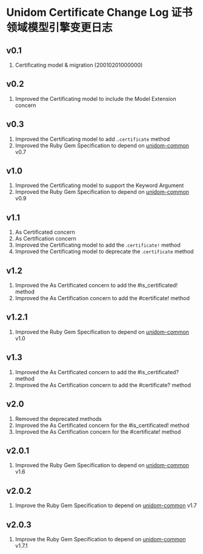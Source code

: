 # Unidom Certificate Change Log 证书领域模型引擎变更日志

## v0.1
1. Certificating model & migration (20010201000000)

## v0.2
1. Improved the Certificating model to include the Model Extension concern

## v0.3
1. Improved the Certificating model to add ..``certificate`` method
2. Improved the Ruby Gem Specification to depend on [unidom-common](https://github.com/topbitdu/unidom-common) v0.7

## v1.0
1. Improved the Certificating model to support the Keyword Argument
2. Improved the Ruby Gem Specification to depend on [unidom-common](https://github.com/topbitdu/unidom-common) v0.9

## v1.1
1. As Certificated concern
2. As Certification concern
3. Improved the Certificating model to add the .``certificate!`` method
4. Improved the Certificating model to deprecate the .``certificate`` method

## v1.2
1. Improved the As Certificated concern to add the #is_certificated! method
2. Improved the As Certification concern to add the #certificate! method

## v1.2.1
1. Improved the Ruby Gem Specification to depend on [unidom-common](https://github.com/topbitdu/unidom-common) v1.0

## v1.3
1. Improved the As Certificated concern to add the #is_certificated? method
2. Improved the As Certification concern to add the #certificate? method

## v2.0
1. Removed the deprecated methods
2. Improved the As Certificated concern for the #is_certificated! method
3. Improved the As Certification concern for the #certificate! method

## v2.0.1
1. Improved the Ruby Gem Specification to depend on [unidom-common](https://github.com/topbitdu/unidom-common) v1.6

## v2.0.2
1. Improve the Ruby Gem Specification to depend on [unidom-common](https://github.com/topbitdu/unidom-common) v1.7

## v2.0.3
1. Improve the Ruby Gem Specification to depend on [unidom-common](https://github.com/topbitdu/unidom-common) v1.7.1
